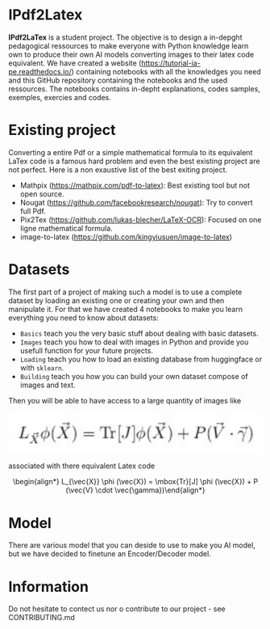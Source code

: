 # IPdf2Latex

**IPdf2LaTex** is a student project. The objective is to design a in-depght pedagogical ressources to make everyone with Python knowledge learn own to produce their own AI models converting images to their latex code equivalent. We have created a website (https://tutorial-ia-pe.readthedocs.io/) containing notebooks with all the knowledges you need and this GitHub repository containing the notebooks and the used ressources. The notebooks contains in-depht explanations, codes samples, exemples, exercies and codes.


# Existing project

Converting a entire Pdf or a simple mathematical formula to its equivalent LaTex code is a famous hard problem and even the best existing project are not perfect. Here is a non exaustive list of the best exiting project.
 - Mathpix (https://mathpix.com/pdf-to-latex): Best existing tool but not open source.
 - Nougat (https://github.com/facebookresearch/nougat): Try to convert full Pdf.
 - Pix2Tex (https://github.com/lukas-blecher/LaTeX-OCR): Focused on one ligne mathematical formula.
 - image-to-latex (https://github.com/kingyiusuen/image-to-latex)


# Datasets

The first part of a project of making such a model is to use a complete dataset by loading an existing one or creating your own and then manipulate it. For that we have created 4 notebooks to make you learn everything you need to know about datasets:
 - `Basics` teach you the very basic stuff about dealing with basic datasets.
 - `Images` teach you how to deal with images in Python and provide you usefull function for your future projects.
 - `Loading` teach you how to load an existing database from huggingface or with `sklearn`.
 - `Building` teach you how you can build your own dataset compose of images and text.

Then you will be able to have access to a large quantity of images like
<p style="text-align:center;">
    <img src="assets/formula1.png" />
</p>

associated with there equivalent Latex code
<p style="text-align:center;">
\begin{align*} L_{\vec{X}} \phi (\vec{X}) = \mbox{Tr}[J] \phi (\vec{X}) + P (\vec{V} \cdot \vec{\gamma})\end{align*}
</p>


# Model

There are various model that you can deside to use to make you AI model, but we have decided to finetune an Encoder/Decoder model.


# Information

Do not hesitate to contect us nor o contribute to our project - see CONTRIBUTING.md
